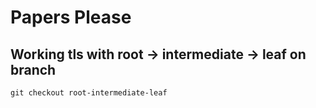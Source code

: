 # Papers Please
## Working tls with root -> intermediate -> leaf on branch
```
git checkout root-intermediate-leaf
```